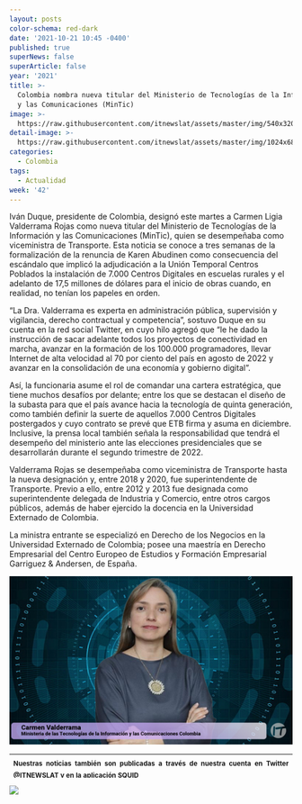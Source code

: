 ```yaml
---
layout: posts
color-schema: red-dark
date: '2021-10-21 10:45 -0400'
published: true
superNews: false
superArticle: false
year: '2021'
title: >-
  Colombia nombra nueva titular del Ministerio de Tecnologías de la Información
  y las Comunicaciones (MinTic)
image: >-
  https://raw.githubusercontent.com/itnewslat/assets/master/img/540x320/Carmen-Valderrama-p.jpg
detail-image: >-
  https://raw.githubusercontent.com/itnewslat/assets/master/img/1024x680/Carmen-Valderrama-g.jpg
categories:
  - Colombia
tags:
  - Actualidad
week: '42'
---
```

Iván Duque, presidente de Colombia, designó este martes a Carmen Ligia Valderrama Rojas como nueva titular del Ministerio de Tecnologías de la Información y las Comunicaciones (MinTic), quien se desempeñaba como viceministra de Transporte. Esta noticia se conoce a tres semanas de la formalización de la renuncia de Karen Abudinen como consecuencia del escándalo que implicó la adjudicación a la Unión Temporal Centros Poblados la instalación de 7.000 Centros Digitales en escuelas rurales y el adelanto de 17,5 millones de dólares para el inicio de obras cuando, en realidad, no tenían los papeles en orden.

“La Dra. Valderrama es experta en administración pública, supervisión y vigilancia, derecho contractual y competencia”, sostuvo Duque en su cuenta en la red social Twitter, en cuyo hilo agregó que “le he dado la instrucción de sacar adelante todos los proyectos de conectividad en marcha, avanzar en la formación de los 100.000 programadores, llevar Internet de alta velocidad al 70 por ciento del país en agosto de 2022 y avanzar en la consolidación de una economía y gobierno digital”.

Así, la funcionaria asume el rol de comandar una cartera estratégica, que tiene muchos desafíos por delante; entre los que se destacan el diseño de la subasta para que el país avance hacia la tecnología de quinta generación, como también definir la suerte de aquellos 7.000 Centros Digitales postergados y cuyo contrato se prevé que ETB firma y asuma en diciembre. Inclusive, la prensa local también señala la responsabilidad que tendrá el desempeño del ministerio ante las elecciones presidenciales que se desarrollarán durante el segundo trimestre de 2022.

Valderrama Rojas se desempeñaba como viceministra de Transporte hasta la nueva designación y, entre 2018 y 2020, fue superintendente de Transporte. Previo a ello, entre 2012 y 2013 fue designada como superintendente delegada de Industria y Comercio, entre otros cargos públicos, además de haber ejercido la docencia en la Universidad Externado de Colombia.

La ministra entrante se especializó en Derecho de los Negocios en la Universidad Externado de Colombia; posee una maestría en Derecho Empresarial del Centro Europeo de Estudios y Formación Empresarial Garriguez & Andersen, de España.

![](https://raw.githubusercontent.com/itnewslat/assets/master/img/540x320/Carmen-Valderrama-p.jpg)

<table style="height: 42px;" width="569">
<tbody>
<tr>
<td style="text-align: justify;"><sub><strong>Nuestras noticias también son publicadas a través de nuestra cuenta en Twitter <a href="https://twitter.com/itnewslat?lang=es">@ITNEWSLAT</a> y en la aplicación <a href="https://squidapp.co/en/">SQUID</a></strong></sub></td>
</tr>
</tbody>
</table>

<img src="https://tracker.metricool.com/c3po.jpg?hash=56f88a41e39ab42c063cc51676587a04"/>
